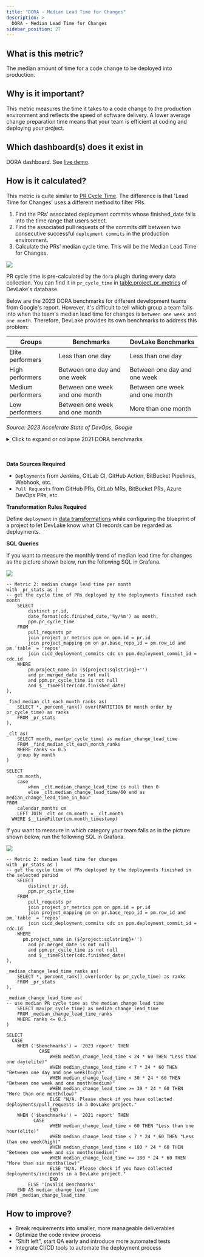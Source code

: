 ```yaml
---
title: "DORA - Median Lead Time for Changes"
description: >
  DORA - Median Lead Time for Changes
sidebar_position: 27
---
```


## What is this metric?

The median amount of time for a code change to be deployed into production.

## Why is it important?

This metric measures the time it takes to a code change to the production environment and reflects the speed of software delivery. A lower average change preparation time means that your team is efficient at coding and deploying your project.

## Which dashboard(s) does it exist in

DORA dashboard. See [live demo](https://grafana-lake.demo.devlake.io/grafana/d/qNo8_0M4z/dora?orgId=1).

## How is it calculated?
This metric is quite similar to [PR Cycle Time](PRCycleTime.md). The difference is that 'Lead Time for Changes' uses a different method to filter PRs.

1. Find the PRs' associated deployment commits whose finished_date falls into the time range that users select.
2. Find the associated pull requests of the commits diff between two consecutive successful `deployment commits` in the production environment.
3. Calculate the PRs' median cycle time. This will be the Median Lead Time for Changes.

![](../Configuration/images/lead_time_for_changes_definition.png)

PR cycle time is pre-calculated by the `dora` plugin during every data collection. You can find it in `pr_cycle_time` in [table.project_pr_metrics](https://devlake.apache.org/docs/DataModels/DevLakeDomainLayerSchema/#project_pr_metrics) of DevLake's database.

Below are the 2023 DORA benchmarks for different development teams from Google's report. However, it's difficult to tell which group a team falls into when the team's median lead time for changes is `between one week and one month`. Therefore, DevLake provides its own benchmarks to address this problem:

| Groups            | Benchmarks                       | DevLake Benchmarks              |
| ----------------- | -------------------------------- | ------------------------------- |
| Elite performers  | Less than one day                | Less than one day               |
| High performers   | Between one day and one week     | Between one day and one week    |
| Medium performers | Between one week and one month   | Between one week and one month  |
| Low performers    | Between one week and one month   | More than one month             |

<p><i>Source: 2023 Accelerate State of DevOps, Google</i></p>

<details>
<summary>Click to expand or collapse 2021 DORA benchmarks</summary>

| Groups            | Benchmarks                       | DevLake Benchmarks              |
| ----------------- | -------------------------------- | ------------------------------- |
| Elite performers  | Less than one hour               | Less than one hour              |
| High performers   | Between one day and one week     | Less than one week              |
| Medium performers | Between one month and six months | Between one week and six months |
| Low performers    | More than six months             | More than six months            |

<p><i>Source: 2021 Accelerate State of DevOps, Google</i></p>
</details>
<br>
</br>

<b>Data Sources Required</b>

- `Deployments` from Jenkins, GitLab CI, GitHub Action, BitBucket Pipelines, Webhook, etc. 
- `Pull Requests` from GitHub PRs, GitLab MRs, BitBucket PRs, Azure DevOps PRs, etc.

<b>Transformation Rules Required</b>

Define `deployment` in [data transformations](https://devlake.apache.org/docs/Configuration/Tutorial#step-3---add-transformations-optional) while configuring the blueprint of a project to let DevLake know what CI records can be regarded as deployments.

<b>SQL Queries</b>

If you want to measure the monthly trend of median lead time for changes as the picture shown below, run the following SQL in Grafana.

![](/img/Metrics/lead-time-for-changes-monthly.jpeg)

```
-- Metric 2: median change lead time per month
with _pr_stats as (
-- get the cycle time of PRs deployed by the deployments finished each month
	SELECT
		distinct pr.id,
		date_format(cdc.finished_date,'%y/%m') as month,
		ppm.pr_cycle_time
	FROM
		pull_requests pr
		join project_pr_metrics ppm on ppm.id = pr.id
		join project_mapping pm on pr.base_repo_id = pm.row_id and pm.`table` = 'repos'
		join cicd_deployment_commits cdc on ppm.deployment_commit_id = cdc.id
	WHERE
		pm.project_name in (${project:sqlstring}+'') 
		and pr.merged_date is not null
		and ppm.pr_cycle_time is not null
		and $__timeFilter(cdc.finished_date)
),

_find_median_clt_each_month_ranks as(
	SELECT *, percent_rank() over(PARTITION BY month order by pr_cycle_time) as ranks
	FROM _pr_stats
),

_clt as(
	SELECT month, max(pr_cycle_time) as median_change_lead_time
	FROM _find_median_clt_each_month_ranks
	WHERE ranks <= 0.5
	group by month
)

SELECT 
	cm.month,
	case 
		when _clt.median_change_lead_time is null then 0 
		else _clt.median_change_lead_time/60 end as median_change_lead_time_in_hour
FROM 
	calendar_months cm
	LEFT JOIN _clt on cm.month = _clt.month
  WHERE $__timeFilter(cm.month_timestamp)
```

If you want to measure in which category your team falls as in the picture shown below, run the following SQL in Grafana.

![](/img/Metrics/lead-time-for-changes-text.jpeg)

```
-- Metric 2: median lead time for changes
with _pr_stats as (
-- get the cycle time of PRs deployed by the deployments finished in the selected period
	SELECT
		distinct pr.id,
		ppm.pr_cycle_time
	FROM
		pull_requests pr 
		join project_pr_metrics ppm on ppm.id = pr.id
		join project_mapping pm on pr.base_repo_id = pm.row_id and pm.`table` = 'repos'
		join cicd_deployment_commits cdc on ppm.deployment_commit_id = cdc.id
	WHERE
	  pm.project_name in (${project:sqlstring}+'') 
		and pr.merged_date is not null
		and ppm.pr_cycle_time is not null
		and $__timeFilter(cdc.finished_date)
),

_median_change_lead_time_ranks as(
	SELECT *, percent_rank() over(order by pr_cycle_time) as ranks
	FROM _pr_stats
),

_median_change_lead_time as(
-- use median PR cycle time as the median change lead time
	SELECT max(pr_cycle_time) as median_change_lead_time
	FROM _median_change_lead_time_ranks
	WHERE ranks <= 0.5
)

SELECT 
  CASE
    WHEN ('$benchmarks') = '2023 report' THEN
			CASE
				WHEN median_change_lead_time < 24 * 60 THEN "Less than one day(elite)"
				WHEN median_change_lead_time < 7 * 24 * 60 THEN "Between one day and one week(high)"
				WHEN median_change_lead_time < 30 * 24 * 60 THEN "Between one week and one month(medium)"
				WHEN median_change_lead_time >= 30 * 24 * 60 THEN "More than one month(low)"
				ELSE "N/A. Please check if you have collected deployments/pull_requests in a DevLake project."
				END
    WHEN ('$benchmarks') = '2021 report' THEN
		  CASE
				WHEN median_change_lead_time < 60 THEN "Less than one hour(elite)"
				WHEN median_change_lead_time < 7 * 24 * 60 THEN "Less than one week(high)"
				WHEN median_change_lead_time < 180 * 24 * 60 THEN "Between one week and six months(medium)"
				WHEN median_change_lead_time >= 180 * 24 * 60 THEN "More than six months(low)"
				ELSE "N/A. Please check if you have collected deployments/incidents in a DevLake project."
				END
		ELSE 'Invalid Benchmarks'
	END AS median_change_lead_time
FROM _median_change_lead_time
```

## How to improve?

- Break requirements into smaller, more manageable deliverables
- Optimize the code review process
- "Shift left", start QA early and introduce more automated tests
- Integrate CI/CD tools to automate the deployment process
